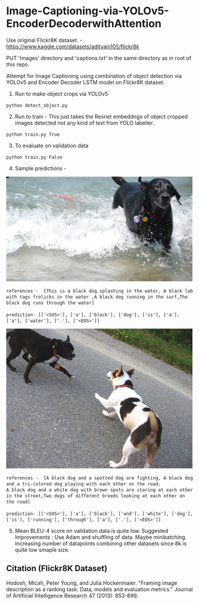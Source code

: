 # Image-Captioning-via-YOLOv5-EncoderDecoderwithAttention

Use original Flickr8K dataset. - https://www.kaggle.com/datasets/adityajn105/flickr8k 

PUT 'Images' directory and 'captions.txt' in the same directory as in root of this repo.


Attempt for Image Captioning using combination of object detection via YOLOv5 and Encoder Decoder LSTM model on Flickr8K dataset.

1. Run to make object crops via YOLOv5
```
python detect_object.py
```
2. Run to train - This just takes the Resnet embeddngs of object cropped images detected not any kind of text from YOLO labeller.
```
python train.py True
```
3. To evaluate on validation data
```
python train.py False
```
4. Sample predictions - 

![2.jpg](https://github.com/akjayant/Image-Captioning-via-YOLOv5-EncoderDecoderwithAttention/blob/main/test_images/2.jpg)

```
references -  [This is a black dog splashing in the water, A black lab with tags frolicks in the water ,A black dog running in the surf,The black dog runs through the water]

prediction- [['<SOS>'], ['a'], ['black'], ['dog'], ['is'], ['a'], ['a'], ['water'], ['.'], ['<EOS>']]
```

![1.jpg](https://github.com/akjayant/Image-Captioning-via-YOLOv5-EncoderDecoderwithAttention/blob/main/test_images/1.jpg)
```
references -  [A black dog and a spotted dog are fighting, A black dog and a tri-colored dog playing with each other on the road,
A black dog and a white dog with brown spots are staring at each other in the street,Two dogs of different breeds looking at each other on the road]

prediction- [['<SOS>'], ['a'], ['black'], ['and'], ['white'], ['dog'], ['is'], ['running'], ['through'], ['a'], ['.'], ['<EOS>']]
```
 5. Mean BLEU-4 score on validation data is quite low. Suggested Improvements : Use Adam and shuffling of data. Maybe minibatching. Increasing number of datapoints combining other datasets since 8k is quite low smaple size.


## Citation (Flickr8K Dataset)

Hodosh, Micah, Peter Young, and Julia Hockenmaier. "Framing image description as a ranking task: Data, models and evaluation metrics." Journal of Artificial Intelligence Research 47 (2013): 853-899.


